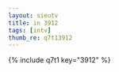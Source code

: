 ```yaml
--- 
layout: sieutv
title: in 3912
tags: [intv]
thumb_re: q7t13912
---
```

{% include q7t1 key="3912" %} 
